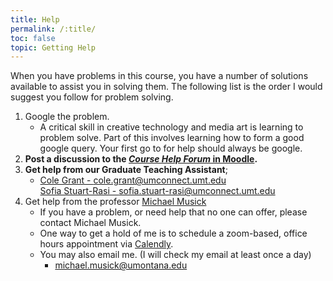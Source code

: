 ```yaml
---
title: Help
permalink: /:title/
toc: false
topic: Getting Help
---
```



When you have problems in this course, you have a number of solutions available to assist you in solving them. The following list is the order I would suggest you follow for problem solving.

1. Google the problem.
    - A critical skill in creative technology and media art is learning to problem solve. Part of this involves learning how to form a good google query. Your first go to for help should always be google.
2. **Post a discussion to the [_Course Help Forum_ in Moodle](https://moodle.umt.edu/mod/hsuforum/view.php?id=1783234).**
3. **Get help from our Graduate Teaching Assistant**;
    - [Cole Grant -  cole.grant@umconnect.umt.edu<br/>Sofia Stuart-Rasi - sofia.stuart-rasi@umconnect.umt.edu](mailto:cole.grant@umconnect.umt.edu,sofia.stuart-rasi@umconnect.umt.edu?subject=330%20Question)
4. Get help from the professor [Michael Musick]({{site.baseurl}}/instructors/)
    - If you have a problem, or need help that no one can offer, please contact Michael Musick.
    - One way to get a hold of me is to schedule a zoom-based, office hours appointment via [Calendly]({{site.baseurl}}/instructors/#Office-Hours).
    - You may also email me. (I will check my email at least once a day)
        - [michael.musick@umontana.edu](mailto:michael.musick@umontana.edu?subject=330%20Question)

